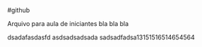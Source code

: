 #github

Arquivo para aula de iniciantes bla bla bla 

dsadafasdasfd asdsadsadsada sadsadfadsa13151516514654564
